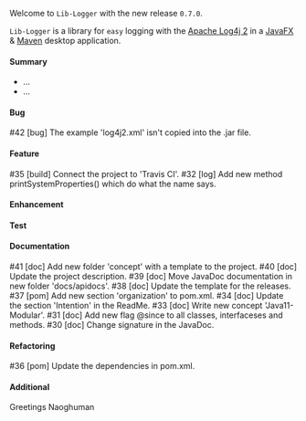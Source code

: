 Welcome to `Lib-Logger` with the new release `0.7.0`.

`Lib-Logger` is a library for `easy` logging with the [Apache Log4j 2] in a 
[JavaFX] &amp; [Maven] desktop application.



#### Summary
* ...
* ...



#### Bug
#42 [bug] The example 'log4j2.xml' isn't copied into the .jar file.



#### Feature
#35 [build] Connect the project to 'Travis CI'.
#32 [log] Add new method printSystemProperties() which do what the name says.



#### Enhancement



#### Test



#### Documentation
#41 [doc] Add new folder 'concept' with a template to the project.
#40 [doc] Update the project description.
#39 [doc] Move JavaDoc documentation in new folder 'docs/apidocs'.
#38 [doc] Update the template for the releases.
#37 [pom] Add new section 'organization' to pom.xml.
#34 [doc] Update the section 'Intention' in the ReadMe.
#33 [doc] Write new concept 'Java11-Modular'.
#31 [doc] Add new flag @since to all classes, interfaceses and methods.
#30 [doc] Change signature in the JavaDoc.



#### Refactoring
#36 [pom] Update the dependencies in pom.xml.



#### Additional



Greetings
Naoghuman



[//]: # (Issues which will be integrated in this release)



[//]: # (Links)
[Apache Log4j 2]:https://logging.apache.org/log4j/2.0/index.html
[JavaFX]:http://docs.oracle.com/javase/8/javase-clienttechnologies.htm
[Maven]:http://maven.apache.org/


